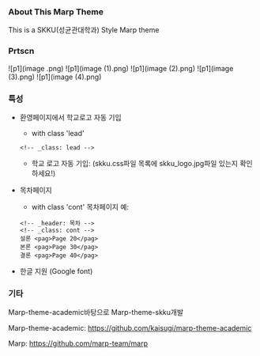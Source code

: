 ### About This Marp Theme

This is a SKKU(성균관대학과) Style Marp theme

### Prtscn

![p1](image .png)
![p1](image (1).png)
![p1](image (2).png)
![p1](image (3).png)
![p1](image (4).png)

### 특성

- 환영페이지에서 학교로고 자동 기입 
    - with class 'lead'

    ```
    <!-- _class: lead -->
    ```
    - 학교 로고 자동 기입: (skku.css파일 목록에 skku_logo.jpg파일 있는지 확인하세요!)

- 목차페이지 
    - with class 'cont'
    목차페이지 예:

    ```
    <!-- _header: 목차 -->
    <!-- _class: cont -->
    설론 <pag>Page 20</pag>
    본론 <pag>Page 30</pag>
    결론 <pag>Page 40</pag>
    ```

- 한글 지원 (Google font)

### 기타

Marp-theme-academic바탕으로 Marp-theme-skku개발

Marp-theme-academic: https://github.com/kaisugi/marp-theme-academic

Marp: https://github.com/marp-team/marp


